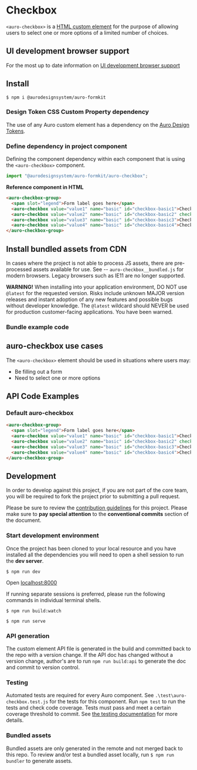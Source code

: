 <!--
The README.md file is a compiled document. No edits should be made directly to this file.

README.md is created by running `npm run build:docs`.

This file is generated based on a template fetched from
`../../docs/templates/componentReadmeTemplate.md`
and copied to `./componentDocs/README.md` each time the docs are compiled.

The following sections are editable by making changes to the following files:

| SECTION                | DESCRIPTION                                       | FILE LOCATION                       |
|------------------------|---------------------------------------------------|-------------------------------------|
| Description            | Description of the component                      | `./docs/partials/description.md`    |
| Use Cases              | Examples for when to use this component           | `./docs/partials/useCases.md`       |
| Additional Information | For use to add any component specific information | `./docs/partials/readmeAddlInfo.md` |
| Component Example Code | HTML sample code of the components use            | `./apiExamples/basic.html`          |
-->

# Checkbox

<!-- AURO-GENERATED-CONTENT:START (FILE:src=./docs/partials/description.md) -->
<!-- The below content is automatically added from ./docs/partials/description.md -->
`<auro-checkbox>` is a [HTML custom element](https://developer.mozilla.org/en-US/docs/Web/Web_Components/Using_custom_elements) for the purpose of allowing users to select one or more options of a limited number of choices.
<!-- AURO-GENERATED-CONTENT:END -->
<!-- AURO-GENERATED-CONTENT:START (FILE:src=./docs/partials/readmeAddlInfo.md) -->
<!-- The below content is automatically added from ./docs/partials/readmeAddlInfo.md -->
<!-- AURO-GENERATED-CONTENT This file is to be used for any additional content that should be included in the README.md which is specific to this component. -->
<!-- AURO-GENERATED-CONTENT:END -->

## UI development browser support

<!-- AURO-GENERATED-CONTENT:START (REMOTE:url=https://raw.githubusercontent.com/AlaskaAirlines/WC-Generator/master/componentDocs/partials/browserSupport.md) -->
For the most up to date information on [UI development browser support](https://auro.alaskaair.com/support/browsersSupport)

<!-- AURO-GENERATED-CONTENT:END -->

## Install

<!-- AURO-GENERATED-CONTENT:START (FILE:src=../../docs/templates/componentInstall.md) -->
<!-- The below content is automatically added from ../../docs/templates/componentInstall.md -->

```shell
$ npm i @aurodesignsystem/auro-formkit
```
<!-- AURO-GENERATED-CONTENT:END -->

### Design Token CSS Custom Property dependency

<!-- AURO-GENERATED-CONTENT:START (REMOTE:url=https://raw.githubusercontent.com/AlaskaAirlines/WC-Generator/master/componentDocs/partials/development/designTokens.md) -->
The use of any Auro custom element has a dependency on the [Auro Design Tokens](https://auro.alaskaair.com/getting-started/developers/design-tokens).

<!-- AURO-GENERATED-CONTENT:END -->

### Define dependency in project component

<!-- AURO-GENERATED-CONTENT:START (REMOTE:url=https://raw.githubusercontent.com/AlaskaAirlines/WC-Generator/master/componentDocs/partials/usage/componentImportDescription.md) -->
Defining the component dependency within each component that is using the `<auro-checkbox>` component.

<!-- AURO-GENERATED-CONTENT:END -->
<!-- AURO-GENERATED-CONTENT:START (FILE:src=../../docs/templates/componentUsage.md) -->
<!-- The below content is automatically added from ../../docs/templates/componentUsage.md -->

```js
import "@aurodesignsystem/auro-formkit/auro-checkbox";
```
<!-- AURO-GENERATED-CONTENT:END -->
**Reference component in HTML**

<!-- AURO-GENERATED-CONTENT:START (CODE:src=./apiExamples/basic.html) -->
<!-- The below code snippet is automatically added from ./apiExamples/basic.html -->

```html
<auro-checkbox-group>
  <span slot="legend">Form label goes here</span>
  <auro-checkbox value="value1" name="basic" id="checkbox-basic1">Checkbox option</auro-checkbox>
  <auro-checkbox value="value2" name="basic" id="checkbox-basic2" checked>Checkbox option</auro-checkbox>
  <auro-checkbox value="value3" name="basic" id="checkbox-basic3">Checkbox option</auro-checkbox>
  <auro-checkbox value="value4" name="basic" id="checkbox-basic4">Checkbox option</auro-checkbox>
</auro-checkbox-group>
```
<!-- AURO-GENERATED-CONTENT:END -->

## Install bundled assets from CDN

<!-- AURO-GENERATED-CONTENT:START (REMOTE:url=https://raw.githubusercontent.com/AlaskaAirlines/WC-Generator/master/componentDocs/partials/usage/bundleInstallDescription.md) -->
In cases where the project is not able to process JS assets, there are pre-processed assets available for use. See -- `auro-checkbox__bundled.js` for modern browsers. Legacy browsers such as IE11 are no longer supported.

**WARNING!** When installing into your application environment, DO NOT use `@latest` for the requested version. Risks include unknown MAJOR version releases and instant adoption of any new features and possible bugs without developer knowledge. The `@latest` wildcard should NEVER be used for production customer-facing applications. You have been warned.

<!-- AURO-GENERATED-CONTENT:END -->

### Bundle example code

<!-- AURO-GENERATED-CONTENT:START (FILE:src=../../docs/templates/componentBundleUseModBrowsers.md) -->
<!-- The below content is automatically added from ../../docs/templates/componentBundleUseModBrowsers.md -->
<link rel="stylesheet" href="https://cdn.jsdelivr.net/npm/@aurodesignsystem/design-tokens@4.13.0/dist/tokens/CSSCustomProperties.css" />
<link rel="stylesheet" href="https://cdn.jsdelivr.net/npm/@aurodesignsystem/webcorestylesheets@5.1.2/dist/bundled/essentials.css" />
<script src="https://cdn.jsdelivr.net/npm/@aurodesignsystem/auro-formkit/auro-checkbox@2.0.0-beta.45/dist/auro-checkbox__bundled.js" type="module"></script>
<!-- AURO-GENERATED-CONTENT:END -->

## auro-checkbox use cases

<!-- AURO-GENERATED-CONTENT:START (FILE:src=./docs/partials/useCases.md) -->
<!-- The below content is automatically added from ./docs/partials/useCases.md -->
The `<auro-checkbox>` element should be used in situations where users may:

* Be filling out a form
* Need to select one or more options
<!-- AURO-GENERATED-CONTENT:END -->

## API Code Examples

### Default auro-checkbox

<!-- AURO-GENERATED-CONTENT:START (CODE:src=./apiExamples/basic.html) -->
<!-- The below code snippet is automatically added from ./apiExamples/basic.html -->

```html
<auro-checkbox-group>
  <span slot="legend">Form label goes here</span>
  <auro-checkbox value="value1" name="basic" id="checkbox-basic1">Checkbox option</auro-checkbox>
  <auro-checkbox value="value2" name="basic" id="checkbox-basic2" checked>Checkbox option</auro-checkbox>
  <auro-checkbox value="value3" name="basic" id="checkbox-basic3">Checkbox option</auro-checkbox>
  <auro-checkbox value="value4" name="basic" id="checkbox-basic4">Checkbox option</auro-checkbox>
</auro-checkbox-group>
```
<!-- AURO-GENERATED-CONTENT:END -->

## Development

<!-- AURO-GENERATED-CONTENT:START (REMOTE:url=https://raw.githubusercontent.com/AlaskaAirlines/WC-Generator/master/componentDocs/partials/development/developmentDescription.md) -->
In order to develop against this project, if you are not part of the core team, you will be required to fork the project prior to submitting a pull request.

Please be sure to review the [contribution guidelines](https://auro.alaskaair.com/contributing) for this project. Please make sure to **pay special attention** to the **conventional commits** section of the document.

<!-- AURO-GENERATED-CONTENT:END -->

### Start development environment

<!-- AURO-GENERATED-CONTENT:START (REMOTE:url=https://raw.githubusercontent.com/AlaskaAirlines/WC-Generator/master/componentDocs/partials/development/localhost.md) -->
Once the project has been cloned to your local resource and you have installed all the dependencies you will need to open a shell session to run the **dev server**.

```shell
$ npm run dev
```

Open [localhost:8000](http://localhost:8000/)

If running separate sessions is preferred, please run the following commands in individual terminal shells.

```shell
$ npm run build:watch

$ npm run serve
```

<!-- AURO-GENERATED-CONTENT:END -->

### API generation

<!-- AURO-GENERATED-CONTENT:START (REMOTE:url=https://raw.githubusercontent.com/AlaskaAirlines/WC-Generator/master/componentDocs/partials/development/api.md) -->
The custom element API file is generated in the build and committed back to the repo with a version change. If the API doc has changed without a version change, author's are to run `npm run build:api` to generate the doc and commit to version control.

<!-- AURO-GENERATED-CONTENT:END -->

### Testing

<!-- AURO-GENERATED-CONTENT:START (REMOTE:url=https://raw.githubusercontent.com/AlaskaAirlines/WC-Generator/master/componentDocs/partials/development/testing.md) -->
Automated tests are required for every Auro component. See `.\test\auro-checkbox.test.js` for the tests for this component. Run `npm test` to run the tests and check code coverage. Tests must pass and meet a certain coverage threshold to commit. See [the testing documentation](https://auro.alaskaair.com/support/tests) for more details.

<!-- AURO-GENERATED-CONTENT:END -->

### Bundled assets

<!-- AURO-GENERATED-CONTENT:START (REMOTE:url=https://raw.githubusercontent.com/AlaskaAirlines/WC-Generator/master/componentDocs/partials/development/bundles.md) -->
Bundled assets are only generated in the remote and not merged back to this repo. To review and/or test a bundled asset locally, run `$ npm run bundler` to generate assets.

<!-- AURO-GENERATED-CONTENT:END -->
